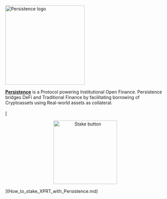 # <p align="center">
  <img width="250" alt="Persistence logo" src="https://user-images.githubusercontent.com/95366163/145561341-c1938d16-bab2-4fec-9aa8-015440c4a21b.png">
</p>

[**Persistence**](https://wallet.persistence.one/) is a Protocol powering Institutional Open Finance. Persistence bridges DeFi and Traditional Finance by facilitating borrowing of Cryptoassets using Real-world assets as collateral.
<br>
<br>
[<p align="center">
  <img width="200" alt="Stake button" src="https://user-images.githubusercontent.com/95366163/145561148-2aab3667-3731-4be5-aeee-3bf8c51b5d18.png">
</p>](How_to_stake_XPRT_with_Persistence.md)
